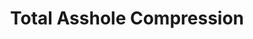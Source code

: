 ---
ee_id: '189'
site: '1'
type: '2'
url: 2004-025-total-asshole-compression
title: Total Asshole Compression
year: '2005'
display_year: '2004'
medium: Sharpie on CD-Rom and AOL booklets
dims: 8 x 5 inches
pitch: "​“Edition” version of the Total Asshole Compression Software."
ps: "​These were modified (?) AOL booklets which contained the OSX compression software
  Total Asshole Compression. I would charge 5$ for them at my shows. Anyway, it is
  hard to remember, but these AOL booklets USED TO B EVERYWHERE. Now the only ones
  I have left r like this. "
live_url:
related: |-
  [13] [2004-004-iron-maidens-number-of-the-beast-compressed-over-and-over] 2004-004 Iron Maidens “The Number of the Beast” compressed over and over as an mp3 666 times
  [18] [2004-010-total-asshole-compression] 2004-010 T.A.C. - Total Asshole Compression
  [43] [2007-007-on-c] 2007-007 On C
youtube:
related_code:
imgs: tac-booklet-2005-025-full-database-ih.jpg
subheading: Booklet
download:
add_credit: Radical Software Group
commission:
layout: things-i-made
---